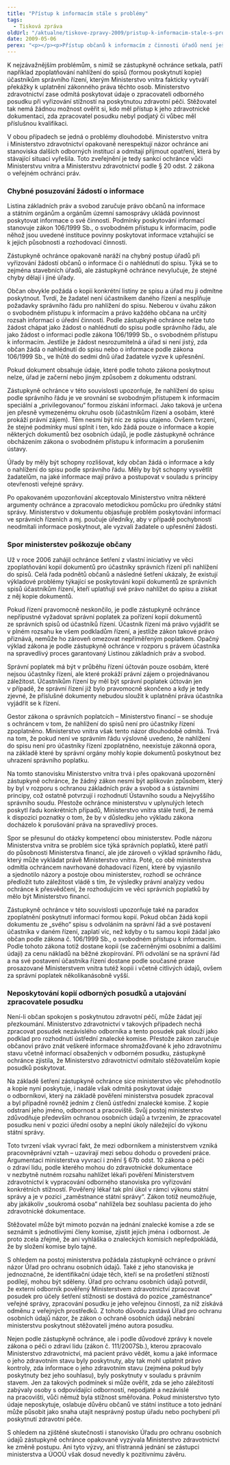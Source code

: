 ```yaml
---
title: "Přístup k informacím stále s problémy"
tags:
  - Tisková zpráva
oldUrl: "/aktualne/tiskove-zpravy-2009/pristup-k-informacim-stale-s-problemy"
date: 2009-05-06
perex: "<p></p><p>Přístup občanů k informacím z činnosti úřadů není ještě stále dostatečný. Lidé se na ochránce obracejí v mnoha případech, kdy jim úřady mnohdy bezdůvodně odmítají informace poskytnout, nebo žádost o informaci chybně vyhodnotí. Občané se dostávají do situací, kdy právě kvůli neposkytnutým informacím nemají v řízení rovnocenné postavení a úřady jim tímto způsobem upírají jedno ze základních práv – právo na spravedlivý proces.</p>"
---
```


<!-- imported from the old website -->

<p>K nejzávažnějším problémům, s nimiž se zástupkyně ochránce setkala, patří například zpoplatňování nahlížení do spisů (formou poskytnutí kopie) účastníkům správního řízení, kterým Ministerstvo vnitra fakticky vytváří překážky k uplatnění zákonného práva těchto osob. Ministerstvo zdravotnictví zase odmítá poskytovat údaje o zpracovateli odborného posudku při vyřizování stížností na poskytnutou zdravotní péči. Stěžovatel tak nemá žádnou možnost ověřit si, kdo měl přístup k jeho zdravotnické dokumentaci, zda zpracovatel posudku nebyl podjatý či vůbec měl příslušnou kvalifikaci.</p><p>V obou případech se jedná o problémy dlouhodobé. Ministerstvo vnitra i Ministerstvo zdravotnictví opakovaně nerespektují názor ochránce ani stanoviska dalších odborných institucí a odmítají přijmout opatření, která by stávající situaci vyřešila. Toto zveřejnění je tedy sankcí ochránce vůči Ministerstvu vnitra a Ministerstvu zdravotnictví podle § 20 odst. 2 zákona o veřejném ochránci práv.</p><h3>Chybné posuzování žádostí o informace</h3><p>Listina základních práv a svobod zaručuje právo občanů na informace a státním orgánům a orgánům územní samosprávy ukládá povinnost poskytovat informace o své činnosti. Podmínky poskytování informací stanovuje zákon 106/1999 Sb., o svobodném přístupu k informacím, podle něhož jsou uvedené instituce povinny poskytovat informace vztahující se k jejich působnosti a rozhodovací činnosti.</p><p>Zástupkyně ochránce opakovaně naráží na chybný postup úřadů při vyřizování žádostí občanů o informace či o nahlédnutí do spisu. Týká se to zejména stavebních úřadů, ale zástupkyně ochránce nevylučuje, že stejné chyby dělají i jiné úřady.</p><p>Občan obvykle požádá o kopii konkrétní listiny ze spisu a úřad mu ji odmítne poskytnout. Tvrdí, že žadatel není účastníkem daného řízení a nesplňuje požadavky správního řádu pro nahlížení do spisu. Neberou v úvahu zákon o svobodném přístupu k informacím a právo každého občana na určitý rozsah informací o úřední činnosti. Podle zástupkyně ochránce nelze tuto žádost chápat jako žádost o nahlédnutí do spisu podle správního řádu, ale jako žádost o informaci podle zákona 106/1999 Sb., o svobodném přístupu k informacím. Jestliže je žádost nesrozumitelná a úřad si není jistý, zda občan žádá o nahlédnutí do spisu nebo o informace podle zákona 106/1999 Sb., ve lhůtě do sedmi dnů úřad žadatele vyzve k upřesnění.</p><p>Pokud dokument obsahuje údaje, které podle tohoto zákona poskytnout nelze, úřad je začerní nebo jiným způsobem z dokumentu odstraní.</p><p>Zástupkyně ochránce v této souvislosti upozorňuje, že nahlížení do spisu podle správního řádu je ve srovnání se svobodným přístupem k informacím speciální a „privilegovanou“ formou získání informací. Jako taková je určena jen přesně vymezenému okruhu osob (účastníkům řízení a osobám, které prokáží právní zájem). Těm nesmí být nic ze spisu utajeno. Ovšem tvrzení, že stejné podmínky musí splnit i ten, kdo žádá pouze o informace a kopie některých dokumentů bez osobních údajů, je podle zástupkyně ochránce obcházením zákona o svobodném přístupu k informacím a porušením ústavy.</p><p>Úřady by měly být schopny rozlišovat, kdy občan žádá o informace a kdy o nahlížení do spisu podle správního řádu. Měly by být schopny vysvětlit žadatelům, na jaké informace mají právo a postupovat v souladu s principy otevřenosti veřejné správy.</p><p>Po opakovaném upozorňování akceptovalo Ministerstvo vnitra některé argumenty ochránce a zpracovalo metodickou pomůcku pro úředníky státní správy. Ministerstvo v dokumentu objasňuje problém poskytování informací ve správních řízeních a mj. poučuje úředníky, aby v případě pochybností neodmítali informace poskytnout, ale vyzvali žadatele o upřesnění žádosti.</p><h3>Spor ministerstev poškozuje občany</h3><p>Už v roce 2006 zahájil ochránce šetření z vlastní iniciativy ve věci zpoplatňování kopií dokumentů pro účastníky správních řízení při nahlížení do spisů. Celá řada podnětů občanů a následné šetření ukázaly, že existují výkladové problémy týkající se poskytování kopií dokumentů ze správních spisů účastníkům řízení, kteří uplatňují své právo nahlížet do spisu a získat z něj kopie dokumentů.</p><p>Pokud řízení pravomocně neskončilo, je podle zástupkyně ochránce nepřípustné vyžadovat správní poplatek za pořízení kopií dokumentů ze správních spisů od účastníků řízení. Účastník řízení má právo vyjádřit se v plném rozsahu ke všem podkladům řízení, a jestliže zákon takové právo přiznává, nemůže ho zároveň omezovat nepřiměřeným poplatkem. Opačný výklad zákona je podle zástupkyně ochránce v rozporu s právem účastníka na spravedlivý proces garantovaný Listinou základních práv a svobod. </p><p>Správní poplatek má být v průběhu řízení účtován pouze osobám, které nejsou účastníky řízení, ale které prokáží právní zájem o projednávanou záležitost. Účastníkům řízení by měl být správní poplatek účtován jen v případě, že správní řízení již bylo pravomocně skončeno a kdy je tedy zjevné, že příslušné dokumenty nebudou sloužit k uplatnění práva účastníka vyjádřit se k řízení.</p><p>Gestor zákona o správních poplatcích – Ministerstvo financí – se shoduje s ochráncem v tom, že nahlížení do spisů není pro účastníky řízení zpoplatněno. Ministerstvo vnitra však tento názor dlouhodobě odmítá. Trvá na tom, že pokud není ve správním řádu výslovně uvedeno, že nahlížení do spisu není pro účastníky řízení zpoplatněno, neexistuje zákonná opora, na základě které by správní orgány mohly kopie dokumentů poskytnout bez uhrazení správního poplatku.</p><p>Na tomto stanovisku Ministerstvo vnitra trvá i přes opakovaná upozornění zástupkyně ochránce, že žádný zákon nesmí být aplikován způsobem, který by byl v rozporu s ochranou základních práv a svobod a s ústavními principy, což ostatně potvrzují i rozhodnutí Ústavního soudu a Nejvyššího správního soudu. Přestože ochránce ministerstvu v uplynulých letech poskytl řadu konkrétních případů, Ministerstvo vnitra stále tvrdí, že nemá k dispozici poznatky o tom, že by v důsledku jeho výkladu zákona docházelo k porušování práva na spravedlivý proces.</p><p>Spor se přesunul do otázky kompetencí obou ministerstev. Podle názoru Ministerstva vnitra se problém sice týká správních poplatků, které patří do působnosti Ministerstva financí, ale jde zároveň o výklad správního řádu, který může vykládat právě Ministerstvo vnitra. Poté, co obě ministerstva odmítla ochráncem navrhované dohadovací řízení, které by vyjasnilo a sjednotilo názory a postoje obou ministerstev, rozhodl se ochránce předložit tuto záležitost vládě s tím, že výsledky právní analýzy vedou ochránce k přesvědčení, že rozhodujícím ve věci správních poplatků by mělo být Ministerstvo financí.</p><p>Zástupkyně ochránce v této souvislosti upozorňuje také na paradox zpoplatnění poskytnutí informací formou kopií. Pokud občan žádá kopii dokumentu ze „svého“ spisu s odvoláním na správní řád a své postavení účastníka v daném řízení, zaplatí víc, než kdyby o tu samou kopii žádal jako občan podle zákona č. 106/1999 Sb., o svobodném přístupu k informacím. Podle tohoto zákona totiž dostane kopii (se začerněnými osobními a dalšími údaji) za cenu nákladů na běžné zkopírování. Při odvolání se na správní řád a na své postavení účastníka řízení dostane podle současné praxe prosazované Ministerstvem vnitra tutéž kopii i včetně citlivých údajů, ovšem za správní poplatek několikanásobně vyšší.</p><h3>Neposkytování kopií odborných posudků a utajování zpracovatele posudku</h3><p>Není-li občan spokojen s poskytnutou zdravotní péčí, může žádat její přezkoumání. Ministerstvo zdravotnictví v takových případech nechá zpracovat posudek nezávislého odborníka a tento posudek pak slouží jako podklad pro rozhodnutí ústřední znalecké komise. Přestože zákon zaručuje občanovi právo znát veškeré informace shromažďované k jeho zdravotnímu stavu včetně informací obsažených v odborném posudku, zástupkyně ochránce zjistila, že Ministerstvo zdravotnictví odmítalo stěžovatelům kopie posudků poskytovat.</p><p>Na základě šetření zástupkyně ochránce sice ministerstvo věc přehodnotilo a kopie nyní poskytuje, i nadále však odmítá poskytovat údaje o odborníkovi, který na základě pověření ministerstva posudek zpracoval a byl případně rovněž jedním z členů ústřední znalecké komise. Z kopie odstraní jeho jméno, odbornost a pracoviště. Svůj postoj ministerstvo zdůvodňuje především ochranou osobních údajů a tvrzením, že zpracovatel posudku není v pozici úřední osoby a neplní úkoly náležející do výkonu státní správy.</p><p>Toto tvrzení však vyvrací fakt, že mezi odborníkem a ministerstvem vzniká pracovněprávní vztah – uzavírají mezi sebou dohodu o provedení práce. Argumentaci ministerstva vyvrací i znění § 67b odst. 10 zákona o péči o zdraví lidu, podle kterého mohou do zdravotnické dokumentace v nezbytně nutném rozsahu nahlížet lékaři pověření Ministerstvem zdravotnictví k vypracování odborného stanoviska pro vyřizování konkrétních stížností. Pověřený lékař tak plní úkol v rámci výkonu státní správy a je v pozici „zaměstnance státní správy“. Zákon totiž neumožňuje, aby jakákoliv „soukromá osoba“ nahlížela bez souhlasu pacienta do jeho zdravotnické dokumentace.</p><p>Stěžovatel může být mimoto pozván na jednání znalecké komise a zde se seznámit s jednotlivými členy komise, zjistit jejich jména i odbornost. Je proto zcela zřejmé, že ani vyhláška o znaleckých komisích nepředpokládá, že by složení komise bylo tajné.</p><p>S ohledem na postoj ministerstva požádala zástupkyně ochránce o právní názor Úřad pro ochranu osobních údajů. Také z jeho stanoviska je jednoznačné, že identifikační údaje těch, kteří se na prošetření stížností podílejí, mohou být sděleny. Úřad pro ochranu osobních údajů potvrdil, že externí odborník pověřený Ministerstvem zdravotnictví zpracovat posudek pro účely šetření stížnosti se dostává do pozice „zaměstnance“ veřejné správy, zpracování posudku je jeho veřejnou činností, za niž získává odměnu z veřejných prostředků. Z tohoto důvodu zastává Úřad pro ochranu osobních údajů názor, že zákon o ochraně osobních údajů nebrání ministerstvu poskytnout stěžovateli jméno autora posudku.</p><p>Nejen podle zástupkyně ochránce, ale i podle důvodové zprávy k novele zákona o péči o zdraví lidu (zákon č. 111/2007Sb.), kterou zpracovalo Ministerstvo zdravotnictví, má pacient právo vědět, komu a jaké informace o jeho zdravotním stavu byly poskytnuty, aby tak mohl uplatnit právo kontroly, zda informace o jeho zdravotním stavu (zejména pokud byly poskytnuty bez jeho souhlasu), byly poskytnuty v souladu s právním stavem. Jen za takových podmínek si může ověřit, zda se jeho záležitostí zabývaly osoby s odpovídající odborností, nepodjaté a nezávislé na pracovišti, vůči němuž byla stížnost směřována. Pokud ministerstvo tyto údaje neposkytuje, oslabuje důvěru občanů ve státní instituce a toto jednání může působit jako snaha utajit nesprávný postup úřadu nebo pochybení při poskytnutí zdravotní péče.</p><p>S ohledem na zjištěné skutečnosti i stanovisko Úřadu pro ochranu osobních údajů zástupkyně ochránce opakovaně vyzývala Ministerstvo zdravotnictví ke změně postupu. Ani tyto výzvy, ani třístranná jednání se zástupci ministerstva a ÚOOÚ však dosud nevedly k pozitivnímu závěru.</p>
